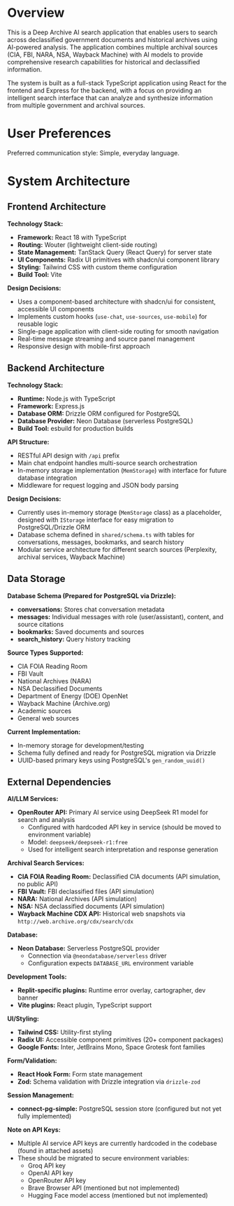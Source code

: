 # Overview

This is a Deep Archive AI search application that enables users to search across declassified government documents and historical archives using AI-powered analysis. The application combines multiple archival sources (CIA, FBI, NARA, NSA, Wayback Machine) with AI models to provide comprehensive research capabilities for historical and declassified information.

The system is built as a full-stack TypeScript application using React for the frontend and Express for the backend, with a focus on providing an intelligent search interface that can analyze and synthesize information from multiple government and archival sources.

# User Preferences

Preferred communication style: Simple, everyday language.

# System Architecture

## Frontend Architecture

**Technology Stack:**
- **Framework:** React 18 with TypeScript
- **Routing:** Wouter (lightweight client-side routing)
- **State Management:** TanStack Query (React Query) for server state
- **UI Components:** Radix UI primitives with shadcn/ui component library
- **Styling:** Tailwind CSS with custom theme configuration
- **Build Tool:** Vite

**Design Decisions:**
- Uses a component-based architecture with shadcn/ui for consistent, accessible UI components
- Implements custom hooks (`use-chat`, `use-sources`, `use-mobile`) for reusable logic
- Single-page application with client-side routing for smooth navigation
- Real-time message streaming and source panel management
- Responsive design with mobile-first approach

## Backend Architecture

**Technology Stack:**
- **Runtime:** Node.js with TypeScript
- **Framework:** Express.js
- **Database ORM:** Drizzle ORM configured for PostgreSQL
- **Database Provider:** Neon Database (serverless PostgreSQL)
- **Build Tool:** esbuild for production builds

**API Structure:**
- RESTful API design with `/api` prefix
- Main chat endpoint handles multi-source search orchestration
- In-memory storage implementation (`MemStorage`) with interface for future database integration
- Middleware for request logging and JSON body parsing

**Design Decisions:**
- Currently uses in-memory storage (`MemStorage` class) as a placeholder, designed with `IStorage` interface for easy migration to PostgreSQL/Drizzle ORM
- Database schema defined in `shared/schema.ts` with tables for conversations, messages, bookmarks, and search history
- Modular service architecture for different search sources (Perplexity, archival services, Wayback Machine)

## Data Storage

**Database Schema (Prepared for PostgreSQL via Drizzle):**
- **conversations:** Stores chat conversation metadata
- **messages:** Individual messages with role (user/assistant), content, and source citations
- **bookmarks:** Saved documents and sources
- **search_history:** Query history tracking

**Source Types Supported:**
- CIA FOIA Reading Room
- FBI Vault
- National Archives (NARA)
- NSA Declassified Documents
- Department of Energy (DOE) OpenNet
- Wayback Machine (Archive.org)
- Academic sources
- General web sources

**Current Implementation:**
- In-memory storage for development/testing
- Schema fully defined and ready for PostgreSQL migration via Drizzle
- UUID-based primary keys using PostgreSQL's `gen_random_uuid()`

## External Dependencies

**AI/LLM Services:**
- **OpenRouter API:** Primary AI service using DeepSeek R1 model for search and analysis
  - Configured with hardcoded API key in service (should be moved to environment variable)
  - Model: `deepseek/deepseek-r1:free`
  - Used for intelligent search interpretation and response generation

**Archival Search Services:**
- **CIA FOIA Reading Room:** Declassified CIA documents (API simulation, no public API)
- **FBI Vault:** FBI declassified files (API simulation)
- **NARA:** National Archives (API simulation)
- **NSA:** NSA declassified documents (API simulation)
- **Wayback Machine CDX API:** Historical web snapshots via `http://web.archive.org/cdx/search/cdx`

**Database:**
- **Neon Database:** Serverless PostgreSQL provider
  - Connection via `@neondatabase/serverless` driver
  - Configuration expects `DATABASE_URL` environment variable

**Development Tools:**
- **Replit-specific plugins:** Runtime error overlay, cartographer, dev banner
- **Vite plugins:** React plugin, TypeScript support

**UI/Styling:**
- **Tailwind CSS:** Utility-first styling
- **Radix UI:** Accessible component primitives (20+ component packages)
- **Google Fonts:** Inter, JetBrains Mono, Space Grotesk font families

**Form/Validation:**
- **React Hook Form:** Form state management
- **Zod:** Schema validation with Drizzle integration via `drizzle-zod`

**Session Management:**
- **connect-pg-simple:** PostgreSQL session store (configured but not yet fully implemented)

**Note on API Keys:**
- Multiple AI service API keys are currently hardcoded in the codebase (found in attached assets)
- These should be migrated to secure environment variables:
  - Groq API key
  - OpenAI API key
  - OpenRouter API key
  - Brave Browser API (mentioned but not implemented)
  - Hugging Face model access (mentioned but not implemented)